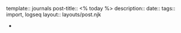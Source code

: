 template:: journals
post-title:: <% today %>
description:: 
date:: 
tags:: import, logseq
layout:: layouts/post.njk

-